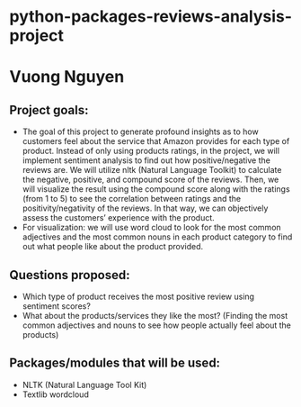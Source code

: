 # python-packages-reviews-analysis-project
# Vuong Nguyen

## Project goals:
- The goal of this project to generate profound insights as to how customers feel about the service that Amazon provides for each type of product. Instead of only using products ratings, in the project, we will implement sentiment analysis to find out how positive/negative the reviews are. We will utilize nltk (Natural Language Toolkit) to calculate the negative, positive, and compound score of the reviews. Then, we will visualize the result using the compound score along with the ratings (from 1 to 5) to see the correlation between ratings and the positivity/negativity of the reviews. In that way, we can objectively assess the customers’ experience with the product.
- For visualization: we will use word cloud to look for the most common adjectives and the most common nouns in each product category to find out what people like about the product provided.

## Questions proposed:
- Which type of product receives the most positive review using sentiment scores?
- What about the products/services they like the most? (Finding the most common adjectives and nouns to see how people actually feel about the products)

## Packages/modules that will be used:
- NLTK (Natural Language Tool Kit)
- Textlib wordcloud
